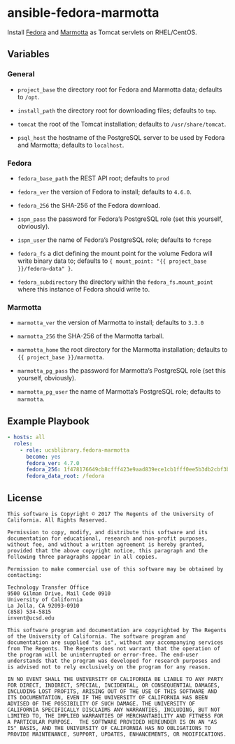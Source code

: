 # ansible-fedora-marmotta

Install [Fedora](http://www.fedora-commons.org) and
[Marmotta](https://marmotta.apache.org) as Tomcat servlets on
RHEL/CentOS.

## Variables

### General

- `project_base` the directory root for Fedora and Marmotta data;
  defaults to `/opt`.

- `install_path` the directory root for downloading files; defaults to `tmp`.

- `tomcat` the root of the Tomcat installation; defaults to `/usr/share/tomcat`.

- `psql_host` the hostname of the PostgreSQL server to be used by
  Fedora and Marmotta; defaults to `localhost`.

### Fedora

- `fedora_base_path` the REST API root; defaults to `prod`

- `fedora_ver` the version of Fedora to install; defaults to `4.6.0`.

- `fedora_256` the SHA-256 of the Fedora download.

- `ispn_pass` the password for Fedora’s PostgreSQL role (set this
  yourself, obviously).

- `ispn_user` the name of Fedora’s PostgreSQL role; defaults to
  `fcrepo`

- `fedora_fs` a dict defining the mount point for the volume Fedora
  will write binary data to; defaults to `{ mount_point: "{{ project_base }}/fedora—data" }`.

- `fedora_subdirectory` the directory within the
  `fedora_fs.mount_point` where this instance of Fedora should write to.

### Marmotta

- `marmotta_ver` the version of Marmotta to install; defaults to
  `3.3.0`

- `marmotta_256` the SHA-256 of the Marmotta tarball.

- `marmotta_home` the root directory for the Marmotta installation;
  defaults to `{{ project_base }}/marmotta`.

- `marmotta_pg_pass` the password for Marmotta’s PostgreSQL role (set this
  yourself, obviously).

- `marmotta_pg_user` the name of Marmotta’s PostgreSQL role; defaults
  to `marmotta`.

Example Playbook
----------------

```yaml
- hosts: all
  roles:
    - role: ucsblibrary.fedora-marmotta
      become: yes
      fedora_ver: 4.7.0
      fedora_256: 1f478176649cb8cfff423e9aad839ece1cb1fff0ee5b3db2cbf3b0d5449486ca
      fedora_data_root: /fedora
```

License
-------

```
This software is Copyright © 2017 The Regents of the University of
California. All Rights Reserved.

Permission to copy, modify, and distribute this software and its
documentation for educational, research and non-profit purposes,
without fee, and without a written agreement is hereby granted,
provided that the above copyright notice, this paragraph and the
following three paragraphs appear in all copies.

Permission to make commercial use of this software may be obtained by
contacting:

Technology Transfer Office
9500 Gilman Drive, Mail Code 0910
University of California
La Jolla, CA 92093-0910
(858) 534-5815
invent@ucsd.edu

This software program and documentation are copyrighted by The Regents
of the University of California. The software program and
documentation are supplied "as is", without any accompanying services
from The Regents. The Regents does not warrant that the operation of
the program will be uninterrupted or error-free. The end-user
understands that the program was developed for research purposes and
is advised not to rely exclusively on the program for any reason.

IN NO EVENT SHALL THE UNIVERSITY OF CALIFORNIA BE LIABLE TO ANY PARTY
FOR DIRECT, INDIRECT, SPECIAL, INCIDENTAL, OR CONSEQUENTIAL DAMAGES,
INCLUDING LOST PROFITS, ARISING OUT OF THE USE OF THIS SOFTWARE AND
ITS DOCUMENTATION, EVEN IF THE UNIVERSITY OF CALIFORNIA HAS BEEN
ADVISED OF THE POSSIBILITY OF SUCH DAMAGE. THE UNIVERSITY OF
CALIFORNIA SPECIFICALLY DISCLAIMS ANY WARRANTIES, INCLUDING, BUT NOT
LIMITED TO, THE IMPLIED WARRANTIES OF MERCHANTABILITY AND FITNESS FOR
A PARTICULAR PURPOSE.  THE SOFTWARE PROVIDED HEREUNDER IS ON AN "AS
IS" BASIS, AND THE UNIVERSITY OF CALIFORNIA HAS NO OBLIGATIONS TO
PROVIDE MAINTENANCE, SUPPORT, UPDATES, ENHANCEMENTS, OR MODIFICATIONS.
```
